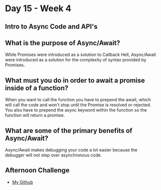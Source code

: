# Day 15 - Week 4
## Intro to Async Code and API's

## What is the purpose of Async/Await?
While Promises were introduced as a solution to Callback Hell, Async/Await were introduced as a solution for the complexity of syntax provided by Promises. 
## What must you do in order to await a promise inside of a function?
When you want to call the function you have to prepend the await, which will call the code and won't stop until the Promise is resolved or rejected. You also have to prepend the async keyword within the function so the function will return a promise.
## What are some of the primary benefits of Async/Await?
Async/Await makes debugging your code a lot easier because the debugger will not step over asynchronous code.
## Afternoon Challenge
- [My Github]()